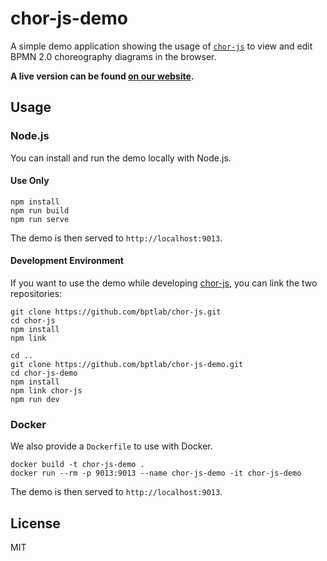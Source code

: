 # chor-js-demo

A simple demo application showing the usage of [`chor-js`](https://github.com/bptlab/chor-js) to view and edit BPMN 2.0 choreography diagrams in the browser.

__A live version can be found [on our website](https://bpt-lab.org/chor-js-demo/).__

## Usage

### Node.js

You can install and run the demo locally with Node.js.

#### Use Only

```shell
npm install
npm run build
npm run serve
```

The demo is then served to `http://localhost:9013`.

#### Development Environment

If you want to use the demo while developing [chor-js](https://github.com/bptlab/chor-js), you can link the two repositories:

```shell
git clone https://github.com/bptlab/chor-js.git
cd chor-js
npm install
npm link

cd ..
git clone https://github.com/bptlab/chor-js-demo.git
cd chor-js-demo
npm install
npm link chor-js
npm run dev
```

### Docker

We also provide a `Dockerfile` to use with Docker.

```shell
docker build -t chor-js-demo .
docker run --rm -p 9013:9013 --name chor-js-demo -it chor-js-demo
```

The demo is then served to `http://localhost:9013`.

## License

MIT
